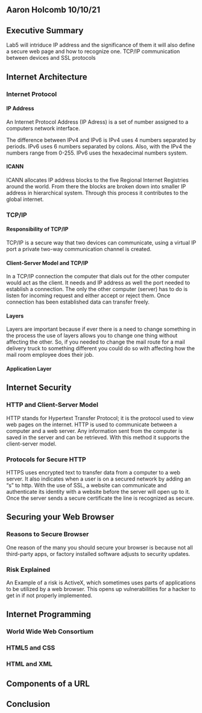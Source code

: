 ## Aaron Holcomb 10/10/21  

## Executive Summary  

Lab5 will intriduce IP address and the significance of them it will also define a secure web page and how to recognize one. TCP/IP communication between devices and SSL protocols  

## Internet Architecture 

### Internet Protocol 

#### IP Address 

An Internet Protocol Address (IP Adress) is a set of number assigned to a computers network interface. 

The difference between IPv4 and IPv6 is IPv4 uses 4 numbers separated by periods. IPv6 uses 6 numbers separated by colons. Also, with the IPv4 the numbers range from 0-255. IPv6 uses the hexadecimal numbers system. 

#### ICANN 

ICANN allocates IP address blocks to the five Regional Internet Registries around the world. From there the blocks are broken down into smaller IP address in hierarchical system. Through this process it contributes to the global internet. 

  

### TCP/IP 

#### Responsibility of TCP/IP 

TCP/IP is a secure way that two devices can communicate, using a virtual IP port a private two-way communication channel is created. 

#### Client-Server Model and TCP/IP 

In a TCP/IP connection the computer that dials out for the other computer would act as the client. It needs and IP address as well the port needed to establish a connection. The only the other computer (server) has to do is listen for incoming request and either accept or reject them. Once connection has been established data can transfer freely. 

#### Layers 

Layers are important because if ever there is a need to change something in the process the use of layers allows you to change one thing without affecting the other. So, if you needed to change the mail route for a mail delivery truck to something different you could do so with affecting how the mail room employee does their job. 

#### Application Layer 

  

## Internet Security 

### HTTP and Client-Server Model 

HTTP stands for Hypertext Transfer Protocol; it is the protocol used to view web pages on the internet. HTTP is used to communicate between a computer and a web server. Any information sent from the computer is saved in the server and can be retrieved. With this method it supports the client-server model. 

### Protocols for Secure HTTP 

HTTPS uses encrypted text to transfer data from a computer to a web server. It also indicates when a user is on a secured network by adding an “s” to http. With the use of SSL, a website can communicate and authenticate its identity with a website before the server will open up to it. Once the server sends a secure certificate the line is recognized as secure. 

  

## Securing your Web Browser 

### Reasons to Secure Browser 

One reason of the many you should secure your browser is because not all third-party apps, or factory installed software adjusts to security updates. 

### Risk Explained 

An Example of a risk is ActiveX, which sometimes uses parts of applications to be utilized by a web browser. This opens up vulnerabilities for a hacker to get in if not properly implemented. 

  

## Internet Programming 

### World Wide Web Consortium 

### HTML5 and CSS 

### HTML and XML 

  

## Components of a URL 

  

## Conclusion 
